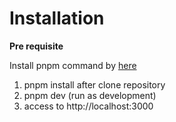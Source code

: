 # Installation

**Pre requisite**

Install pnpm command by [here](https://pnpm.io/installation)

1. pnpm install after clone repository
2. pnpm dev (run as development)
3. access to http://localhost:3000